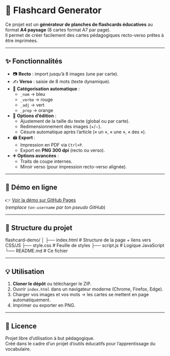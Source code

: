 # 🎴 Flashcard Generator

Ce projet est un **générateur de planches de flashcards éducatives** au format **A4 paysage** (8 cartes format A7 par page).  
Il permet de créer facilement des cartes pédagogiques recto-verso prêtes à être imprimées.

---

## ✨ Fonctionnalités

- 📷 **Recto** : import jusqu’à 8 images (une par carte).
- ✍️ **Verso** : saisie de 8 mots (texte dynamique).
- 🎨 **Catégorisation automatique** :
  - `_nom` → bleu  
  - `_verbe` → rouge  
  - `_adj` → vert  
  - `_prep` → orange  
- 🔧 **Options d’édition** :
  - Ajustement de la taille du texte (global ou par carte).
  - Redimensionnement des images (+/−).
  - Césure automatique après l’article (« un », « une », « des »).
- 🖨️ **Export** :
  - Impression en PDF via `Ctrl+P`.
  - Export en **PNG 300 dpi** (recto ou verso).
- ➕ **Options avancées** :
  - Traits de coupe internes.
  - Miroir verso (pour impression recto-verso alignée).

---

## 🚀 Démo en ligne

👉 [Voir la démo sur GitHub Pages](https://ton-username.github.io/flashcard-demo/)  
(*remplace `ton-username` par ton pseudo GitHub*)

---

## 📂 Structure du projet

flashcard-demo/
│
├── index.html # Structure de la page + liens vers CSS/JS
├── style.css # Feuille de styles
├── script.js # Logique JavaScript
└── README.md # Ce fichier


---

## 💡 Utilisation

1. **Cloner le dépôt** ou télécharger le ZIP.  
2. Ouvrir `index.html` dans un navigateur moderne (Chrome, Firefox, Edge).  
3. Charger vos images et vos mots → les cartes se mettent en page automatiquement.  
4. Imprimer ou exporter en PNG.

---

## 📜 Licence

Projet libre d’utilisation à but pédagogique.  
Créé dans le cadre d’un projet d’outils éducatifs pour l’apprentissage du vocabulaire.
